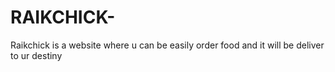 # RAIKCHICK-
Raikchick is a website where u can be easily order food and it will be deliver to ur destiny
